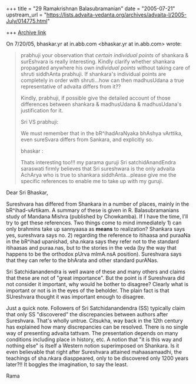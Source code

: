+++
title = "29 Ramakrishnan Balasubramanian"
date = "2005-07-21"
upstream_url = "https://lists.advaita-vedanta.org/archives/advaita-l/2005-July/014775.html"

+++
[Archive link](https://lists.advaita-vedanta.org/archives/advaita-l/2005-July/014775.html)

On 7/20/05, bhaskar.yr at in.abb.com <bhaskar.yr at in.abb.com> wrote:
> 

> prabhuji your observation that *certain individual points* of shankara &
> surEshvara is really interesting. Kindly clarify whether shankara
> propagated anywhere his own *individual points* without taking care of
> shruti siddhAnta prabhuji.  If shankara's individual points are completely
> in order with shruti...how can then madhusUdana a true representative of
> advaita differs from it??
> 
> Kindly, prabhuji, if possible give the detailed account of those
> differences between shankara & madhusUdana & madhusUdana's justification
> for it.
> 
> Sri VS prabhuji:
> 
> We must remember that in the bR^ihadAraNyaka bhAshya vArttika, even
> sureSvara differs from Sankara, and explicitly so.
> 
> bhaskar :
> 
> Thats interesting too!!! my parama guruji Sri satchidAnandEndra saraswati
> firmly believes that Sri sureshwara is the only advaita AchArya who is true
> to shankara siddhAnta...please give me the specific references to enable me
> to take up with my guruji.

Dear Sri Bhaskar,

Sureshvara has differed from Shankara in a number of places, mainly in
the bR^ihad-vArtikam. A summary of these is given in R.
Balasubramanians study of Mandana Mishra (published by Chowkamba). If
I have the time, I'll try to get these references. Two things come to
mind immediately 1) can only brahmins take up sannyaasa as **means**
to realization? Shankara says yes, sureshvara says no. 2) regarding
the reference to itihaasa and puraaNa in the bR^ihad upanishad,
sha.nkara says they refer not to the standard itihaasas and puraa.nas,
but to the stories in the veda (by the way that happens to be the
orthodox pUrva  mImA.nsA position). Sureshvara says that they can
refer to the bhArata and other standard purANas.

Sri Satchidanandendra is well aware of these and many others and
claims that these are not of "great importance". But the point is if
Sureshvara did not consider it important, why would he bother to
disagree? Clearly what is important or not is in the eyes of the
beholder. The plain fact is that SUreshvara thought it was important
enough to disagree.

Just a quick note. Followers of Sri Satchidanandendra (SS)  typically
claim that only SS "discovered" the discrepancies between authors
after Sureshvara. That's wholly untrue. Citsukha, way back in the 12th
century has explained how many discrepancies can be resolved. There is
no single way of presenting advaita tattvam. The presentation depends
on many conditions including place in history, etc. A notion that "it
is this way and nothing else" is itself a Western notion superimposed
on Shankara. Is it even believable that right after Sureshvara
attained mahaasamaadhi, the teachings of sha.nkara diasppeared, only
to be discovered only 1200 years later?!! It boggles the imagination,
to say the least.

Rama

